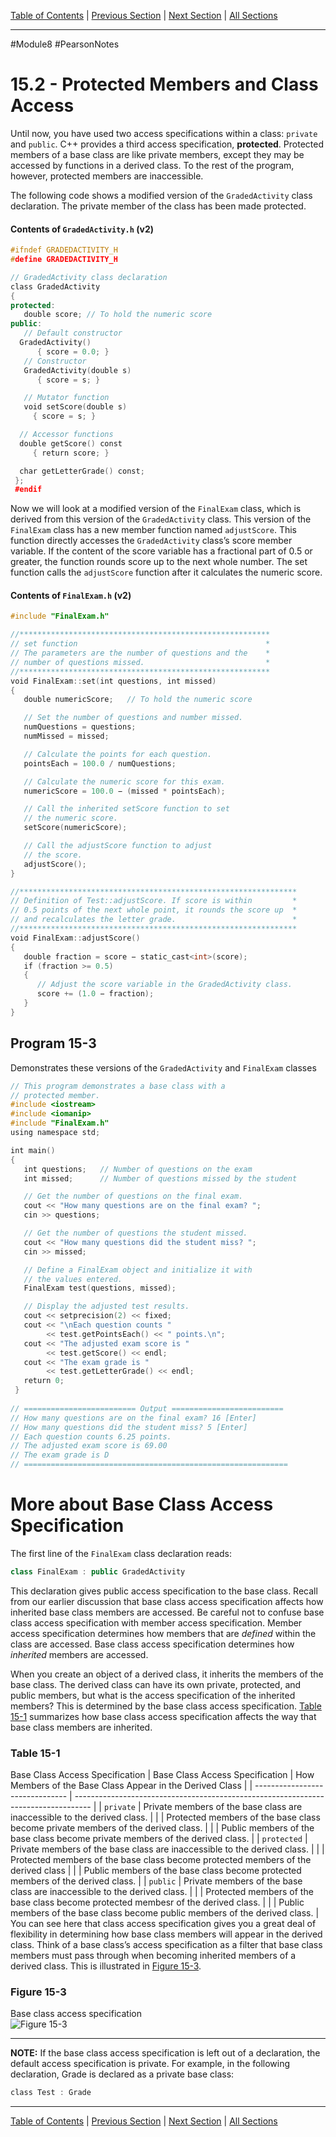 [Table of Contents](/README.md) | [Previous Section](15.1%20-%20What%20is%20Inheritance.md) | [Next Section](15.3%20-%20Constructors%20and%20Destructors%20in%20Base%20and%20Derived%20Classes.md) | [All Sections](/Module%208/Pearson%20Notes/)
***
#Module8 #PearsonNotes
# 15.2 - Protected Members and Class Access
Until now, you have used two access specifications within a class: `private` ﻿and `public`. C++ provides a third access specification, **protected**. Protected members of a base class are like private members, except they may be accessed by functions in a derived class. To the rest of the program, however, protected members are inaccessible.

The following code shows a modified version of the `GradedActivity` class declaration. The private member of the class has been made protected. 

#### Contents of `GradedActivity.h` (v2)
```c++
#ifndef GRADEDACTIVITY_H
#define GRADEDACTIVITY_H

// GradedActivity class declaration
class GradedActivity
{
protected:
   double score; // To hold the numeric score
public:
   // Default constructor
  GradedActivity()
      { score = 0.0; }
   // Constructor
   GradedActivity(double s)
      { score = s; }

   // Mutator function
   void setScore(double s)
     { score = s; }

  // Accessor functions
  double getScore() const
     { return score; }

  char getLetterGrade() const;
 };
 #endif
```

Now we will look at a modified version of the `FinalExam` class, which is derived from this version of the `GradedActivity` class. This version of the `FinalExam` class has a new member function named `adjustScore`. This function directly accesses the `GradedActivity` class’s score member variable. If the content of the score variable has a fractional part of 0.5 or greater, the function rounds score up to the next whole number. The set function calls the `adjustScore` function after it calculates the numeric score. 

#### Contents of `FinalExam.h` (v2)
```c++
#include "FinalExam.h"

//********************************************************
// set function                                          *
// The parameters are the number of questions and the    *
// number of questions missed.                           *
//********************************************************
void FinalExam::set(int questions, int missed)
{
   double numericScore;   // To hold the numeric score

   // Set the number of questions and number missed.
   numQuestions = questions;
   numMissed = missed;

   // Calculate the points for each question.
   pointsEach = 100.0 / numQuestions;

   // Calculate the numeric score for this exam.
   numericScore = 100.0 − (missed * pointsEach);

   // Call the inherited setScore function to set
   // the numeric score.
   setScore(numericScore);

   // Call the adjustScore function to adjust
   // the score.
   adjustScore();
}

//**************************************************************
// Definition of Test::adjustScore. If score is within         *
// 0.5 points of the next whole point, it rounds the score up  *
// and recalculates the letter grade.                          *
//**************************************************************
void FinalExam::adjustScore()
{
   double fraction = score − static_cast<int>(score);
   if (fraction >= 0.5)
   {
      // Adjust the score variable in the GradedActivity class.
      score += (1.0 − fraction);
   }
}
```

## Program 15-3
Demonstrates these versions of the `GradedActivity` and `FinalExam` classes
```c++
// This program demonstrates a base class with a
// protected member.
#include <iostream>
#include <iomanip>
#include "FinalExam.h"
using namespace std;

int main()
{
   int questions;   // Number of questions on the exam
   int missed;      // Number of questions missed by the student

   // Get the number of questions on the final exam.
   cout << "How many questions are on the final exam? ";
   cin >> questions;

   // Get the number of questions the student missed.
   cout << "How many questions did the student miss? ";
   cin >> missed;

   // Define a FinalExam object and initialize it with
   // the values entered.
   FinalExam test(questions, missed);

   // Display the adjusted test results.
   cout << setprecision(2) << fixed;
   cout << "\nEach question counts "
        << test.getPointsEach() << " points.\n";
   cout << "The adjusted exam score is "
        << test.getScore() << endl;
   cout << "The exam grade is "
        << test.getLetterGrade() << endl;
   return 0;
 }
 
// ========================= Output =========================
// How many questions are on the final exam? 16 [Enter]
// How many questions did the student miss? 5 [Enter] 
// Each question counts 6.25 points.
// The adjusted exam score is 69.00
// The exam grade is D
// ===========================================================
```

# More about Base Class Access Specification
The first line of the `FinalExam` class declaration reads:
```c++
class FinalExam : public GradedActivity
```
This declaration gives public access specification to the base class. Recall from our earlier discussion that base class access specification affects how inherited base class members are accessed. Be careful not to confuse base class access specification with member access specification. Member access specification determines how members that are *defined* within the class are accessed. Base class access specification determines how *inherited* members are accessed.

When you create an object of a derived class, it inherits the members of the base class. The derived class can have its own private, protected, and public members, but what is the access specification of the inherited members? This is determined by the base class access specification. [Table 15-1](#Table-15-1) summarizes how base class access specification affects the way that base class members are inherited.

### Table 15-1
Base Class Access Specification
| Base Class Access Specification | How Members of the Base Class Appear in the Derived Class                          |
| ------------------------------- | ---------------------------------------------------------------------------------- |
| `private`                       | Private members of the base class are inaccessible to the derived class.           |
|                                 | Protected members of the base class become private members of the derived class.   |
|                                 | Public members of the base class become private members of the derived class.      |
| `protected`                     | Private members of the base class are inaccessible to the derived class.           |
|                                 | Protected members of the base class become protected members of the derived class  |
|                                 | Public members of the base class become protected members of the derived class.    |
| `public`                        | Private members of the base class are inaccessible to the derived class.           |
|                                 | Protected members of the base class become protected membesr of the derived class. |
|                                 | Public members of the base class become public members of the derived class.                                                                                   |
You can see here that class access specification gives you a great deal of flexibility in determining how base class members will appear in the derived class. Think of a base class’s access specification as a filter that base class members must pass through when becoming inherited members of a derived class. This is illustrated in [Figure 15-3](#Figure-15-3).

### Figure 15-3
Base class access specification <br />
![Figure 15-3](15.2%20Photos/15.2%20-%20Figure%2015-3.png) <br />
***
**NOTE:** If the base class access specification is left out of a declaration, the default access specification is private. For example, in the following declaration, Grade is declared as a private base class:
```c++
class Test : Grade
```
***
[Table of Contents](/README.md) | [Previous Section](15.1%20-%20What%20is%20Inheritance.md) | [Next Section](15.3%20-%20Constructors%20and%20Destructors%20in%20Base%20and%20Derived%20Classes.md) | [All Sections](/Module%208/Pearson%20Notes/)